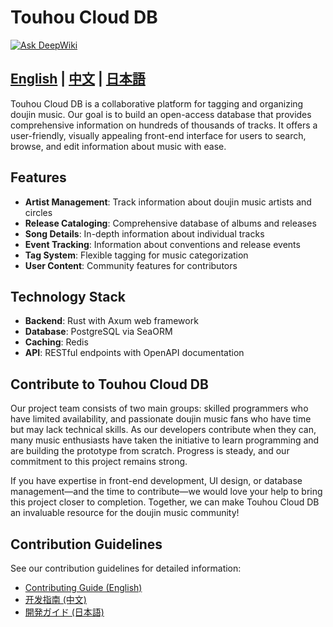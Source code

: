 # Touhou Cloud DB

[![Ask DeepWiki](https://deepwiki.com/badge.svg)](https://deepwiki.com/TouhouCloudMusic/server)

<h2 style="text-align: left;">
    <a href="README.md">English</a> |
    <a href="./docs/zh_CN/README.md">中文</a> |
    <a href="./docs/ja/README.md">日本語</a>
</h2>

Touhou Cloud DB is a collaborative platform for tagging and organizing doujin music. Our goal is to build an open-access database that provides comprehensive information on hundreds of thousands of tracks. It offers a user-friendly, visually appealing front-end interface for users to search, browse, and edit information about music with ease.

## Features

- **Artist Management**: Track information about doujin music artists and circles
- **Release Cataloging**: Comprehensive database of albums and releases
- **Song Details**: In-depth information about individual tracks
- **Event Tracking**: Information about conventions and release events
- **Tag System**: Flexible tagging for music categorization
- **User Content**: Community features for contributors

## Technology Stack

- **Backend**: Rust with Axum web framework
- **Database**: PostgreSQL via SeaORM
- **Caching**: Redis
- **API**: RESTful endpoints with OpenAPI documentation

## Contribute to Touhou Cloud DB

Our project team consists of two main groups: skilled programmers who have limited availability, and passionate doujin music fans who have time but may lack technical skills. As our developers contribute when they can, many music enthusiasts have taken the initiative to learn programming and are building the prototype from scratch. Progress is steady, and our commitment to this project remains strong.

If you have expertise in front-end development, UI design, or database management—and the time to contribute—we would love your help to bring this project closer to completion. Together, we can make Touhou Cloud DB an invaluable resource for the doujin music community!

## Contribution Guidelines

See our contribution guidelines for detailed information:

- [Contributing Guide (English)](./docs/en_US/CONTRIBUTING.md)
- [开发指南 (中文)](./docs/zh_CN/CONTRIBUTING.md)
- [開発ガイド (日本語)](./docs/ja/CONTRIBUTING.md)
